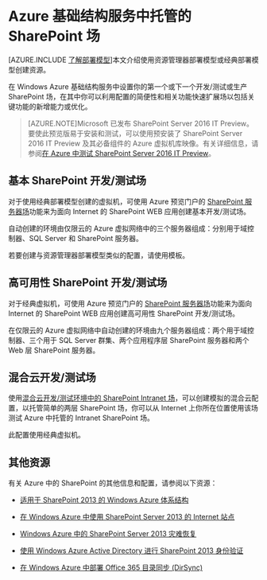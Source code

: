 <properties
	pageTitle="Azure 中的 SharePoint Server 2013 场 | Windows Azure"
	description="查找描述如何在 Windows Azure 中设置开发/测试环境或生产 SharePoint Server 2013 场的文章。"
	documentationCenter=""
	services="virtual-machines"
	authors="JoeDavies-MSFT"
	manager="timlt"
	editor=""
	tags="azure-service-management,azure-resource-manager"/>

<tags
	ms.service="virtual-machines"
	ms.date="09/08/2015"
	wacn.date="01/21/2016"/>

# Azure 基础结构服务中托管的 SharePoint 场

[AZURE.INCLUDE [了解部署模型](../includes/learn-about-deployment-models-include.md)]本文介绍使用资源管理器部署模型或经典部署模型创建资源。

在 Windows Azure 基础结构服务中设置你的第一个或下一个开发/测试或生产 SharePoint 场，在其中你可以利用配置的简便性和相关功能快速扩展场以包括关键功能的新增能力或优化。

> [AZURE.NOTE]Microsoft 已发布 SharePoint Server 2016 IT Preview。要使此预览版易于安装和测试，可以使用预安装了 SharePoint Server 2016 IT Preview 及其必备组件的 Azure 虚拟机库映像。有关详细信息，请参阅[在 Azure 中测试 SharePoint Server 2016 IT Preview](http://azure.microsoft.com/blog/test-sharepoint-server-2016-it-preview-4/)。

## 基本 SharePoint 开发/测试场

对于使用经典部署模型创建的虚拟机，可使用 Azure 预览门户的 [SharePoint 服务器场](/documentation/articles/virtual-machines-sharepoint-farm-azure-preview)功能来为面向 Internet 的 SharePoint WEB 应用创建基本开发/测试场。

自动创建的环境由仅限云的 Azure 虚拟网络中的三个服务器组成：分别用于域控制器、SQL Server 和 SharePoint 服务器。

若要创建与资源管理器部署模型类似的配置，请使用模板。

## 高可用性 SharePoint 开发/测试场

对于经典虚拟机，可使用 Azure 预览门户的 [SharePoint 服务器场](/documentation/articles/virtual-machines-sharepoint-farm-azure-preview)功能来为面向 Internet 的 SharePoint WEB 应用创建高可用性 SharePoint 开发/测试场。

在仅限云的 Azure 虚拟网络中自动创建的环境由九个服务器组成：两个用于域控制器、三个用于 SQL Server 群集、两个应用程序层 SharePoint 服务器和两个 Web 层 SharePoint 服务器。

## 混合云开发/测试场

使用[混合云开发/测试环境中的 SharePoint Intranet 场](/documentation/articles/virtual-networks-setup-sharepoint-hybrid-cloud-testing)，可以创建模拟的混合云配置，以托管简单的两层 SharePoint 场，你可以从 Internet 上你所在位置使用该场测试 Azure 中托管的 Intranet SharePoint 场。

此配置使用经典虚拟机。

## 其他资源

有关 Azure 中的 SharePoint 的其他信息和配置，请参阅以下资源：

- [适用于 SharePoint 2013 的 Windows Azure 体系结构](https://technet.microsoft.com/zh-cn/library/dn635309.aspx)

- [在 Windows Azure 中使用 SharePoint Server 2013 的 Internet 站点](https://technet.microsoft.com/zh-cn/library/dn635307.aspx)

- [Windows Azure 中的 SharePoint Server 2013 灾难恢复](https://technet.microsoft.com/zh-cn/library/dn635313.aspx)

- [使用 Windows Azure Active Directory 进行 SharePoint 2013 身份验证](https://technet.microsoft.com/zh-cn/library/dn635311.aspx)

- [在 Windows Azure 中部署 Office 365 目录同步 (DirSync)](https://technet.microsoft.com/zh-cn/library/dn635310.aspx)

<!---HONumber=70-->